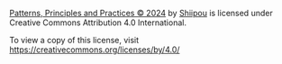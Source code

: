 [Patterns, Principles and Practices © 2024](https://github.com/shiipou/patterns-principles-and-practices) by [Shiipou](https://github.com/shiipou) is licensed under Creative Commons Attribution 4.0 International.

To view a copy of this license, visit https://creativecommons.org/licenses/by/4.0/
